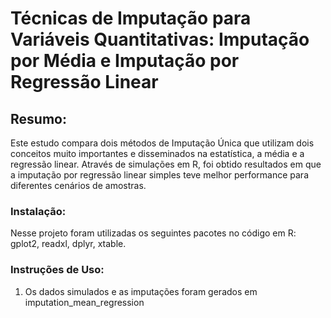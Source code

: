 # Técnicas de Imputação para Variáveis Quantitativas: Imputação por Média e Imputação por Regressão Linear

## Resumo:
Este estudo compara dois métodos de Imputação Única que utilizam dois
conceitos muito importantes e disseminados na estatística, a média e a regressão linear.
Através de simulações em R, foi obtido resultados em que a imputação por regressão linear
simples teve melhor performance para diferentes cenários de amostras.

### Instalação:
Nesse projeto foram utilizadas os seguintes pacotes no código em R: gplot2, readxl, dplyr, xtable.

### Instruções de Uso: 
1. Os dados simulados e as imputações foram gerados em imputation_mean_regression
